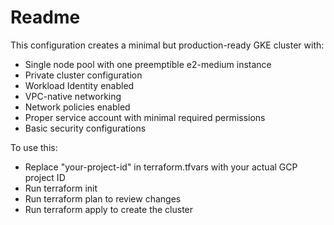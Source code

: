 # Readme

This configuration creates a minimal but production-ready GKE cluster with:

- Single node pool with one preemptible e2-medium instance
- Private cluster configuration
- Workload Identity enabled
- VPC-native networking
- Network policies enabled
- Proper service account with minimal required permissions
- Basic security configurations

To use this:

- Replace "your-project-id" in terraform.tfvars with your actual GCP project ID
- Run terraform init
- Run terraform plan to review changes
- Run terraform apply to create the cluster
